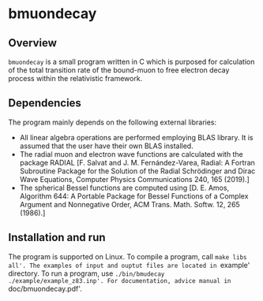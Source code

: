 # bmuondecay
## Overview
`bmuondecay` is a small program written in C which is purposed for calculation of the total transition rate of the bound-muon to free electron decay process within the relativistic framework.

## Dependencies
The program mainly depends on the following external libraries:
* All linear algebra operations are performed employing BLAS library. It is assumed that the user have their own BLAS installed.
* The radial muon and electron wave functions are calculated with the package RADIAL [F. Salvat and J. M. Fernández-Varea, Radial: A Fortran Subroutine Package for the Solution of the Radial Schrödinger and Dirac Wave Equations, Computer Physics Communications 240, 165 (2019).]
* The spherical Bessel functions are computed using [D. E. Amos, Algorithm 644: A Portable Package for Bessel Functions of a Complex Argument and Nonnegative Order, ACM Trans. Math. Softw. 12, 265 (1986).]

## Installation and run
The program is supported on Linux. To compile a program, call `make libs all'. The examples of input and ouptut files are located in `example' directory. To run a program, use `./bin/bmudecay ./example/example_z83.inp'. For documentation, advice manual in `doc/bmuondecay.pdf'.
